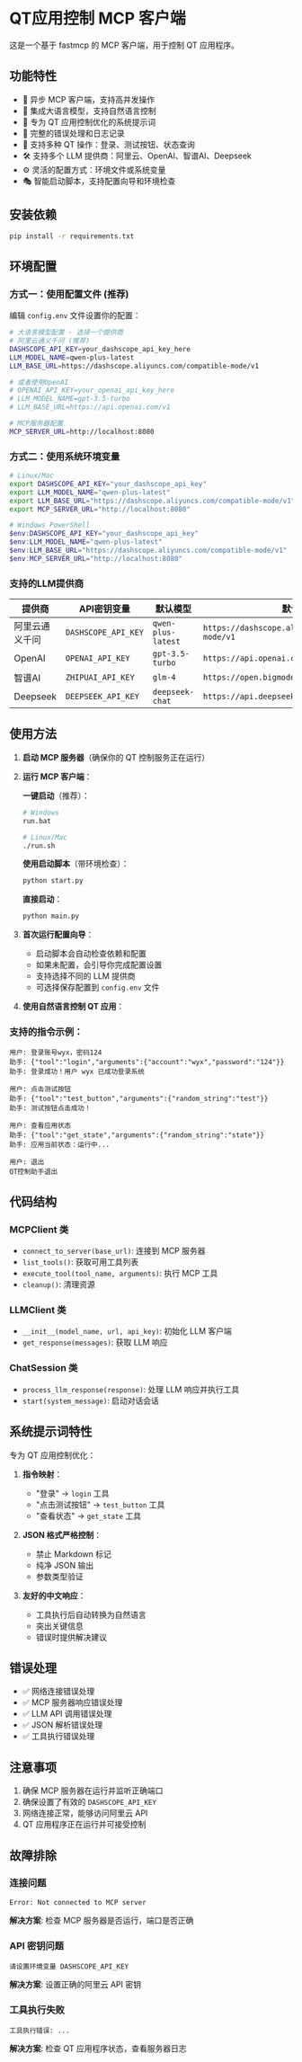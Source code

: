 # QT应用控制 MCP 客户端

这是一个基于 fastmcp 的 MCP 客户端，用于控制 QT 应用程序。

## 功能特性

- 🚀 异步 MCP 客户端，支持高并发操作
- 🤖 集成大语言模型，支持自然语言控制
- 🎯 专为 QT 应用控制优化的系统提示词
- 📝 完整的错误处理和日志记录
- 🔧 支持多种 QT 操作：登录、测试按钮、状态查询
- 🛠️ 支持多个 LLM 提供商：阿里云、OpenAI、智谱AI、Deepseek
- ⚙️ 灵活的配置方式：环境文件或系统变量
- 🎭 智能启动脚本，支持配置向导和环境检查

## 安装依赖

```bash
pip install -r requirements.txt
```

## 环境配置

### 方式一：使用配置文件 (推荐)

编辑 `config.env` 文件设置你的配置：

```bash
# 大语言模型配置 - 选择一个提供商
# 阿里云通义千问 (推荐)
DASHSCOPE_API_KEY=your_dashscope_api_key_here
LLM_MODEL_NAME=qwen-plus-latest
LLM_BASE_URL=https://dashscope.aliyuncs.com/compatible-mode/v1

# 或者使用OpenAI
# OPENAI_API_KEY=your_openai_api_key_here
# LLM_MODEL_NAME=gpt-3.5-turbo
# LLM_BASE_URL=https://api.openai.com/v1

# MCP服务器配置
MCP_SERVER_URL=http://localhost:8080
```

### 方式二：使用系统环境变量

```bash
# Linux/Mac
export DASHSCOPE_API_KEY="your_dashscope_api_key"
export LLM_MODEL_NAME="qwen-plus-latest"
export LLM_BASE_URL="https://dashscope.aliyuncs.com/compatible-mode/v1"
export MCP_SERVER_URL="http://localhost:8080"
```

```powershell
# Windows PowerShell
$env:DASHSCOPE_API_KEY="your_dashscope_api_key"
$env:LLM_MODEL_NAME="qwen-plus-latest" 
$env:LLM_BASE_URL="https://dashscope.aliyuncs.com/compatible-mode/v1"
$env:MCP_SERVER_URL="http://localhost:8080"
```

### 支持的LLM提供商

| 提供商 | API密钥变量 | 默认模型 | 默认URL |
|--------|-------------|----------|---------|
| 阿里云通义千问 | `DASHSCOPE_API_KEY` | `qwen-plus-latest` | `https://dashscope.aliyuncs.com/compatible-mode/v1` |
| OpenAI | `OPENAI_API_KEY` | `gpt-3.5-turbo` | `https://api.openai.com/v1` |
| 智谱AI | `ZHIPUAI_API_KEY` | `glm-4` | `https://open.bigmodel.cn/api/paas/v4` |
| Deepseek | `DEEPSEEK_API_KEY` | `deepseek-chat` | `https://api.deepseek.com/v1` |

## 使用方法

1. **启动 MCP 服务器**（确保你的 QT 控制服务正在运行）

2. **运行 MCP 客户端**：

   **一键启动**（推荐）：
   ```bash
   # Windows
   run.bat
   
   # Linux/Mac
   ./run.sh
   ```
   
   **使用启动脚本**（带环境检查）：
   ```bash
   python start.py
   ```
   
   **直接启动**：
   ```bash
   python main.py
   ```

3. **首次运行配置向导**：
   - 启动脚本会自动检查依赖和配置
   - 如果未配置，会引导你完成配置设置
   - 支持选择不同的 LLM 提供商
   - 可选择保存配置到 `config.env` 文件

4. **使用自然语言控制 QT 应用**：

### 支持的指令示例：

```
用户: 登录账号wyx，密码124
助手: {"tool":"login","arguments":{"account":"wyx","password":"124"}}
助手: 登录成功！用户 wyx 已成功登录系统

用户: 点击测试按钮
助手: {"tool":"test_button","arguments":{"random_string":"test"}}
助手: 测试按钮点击成功！

用户: 查看应用状态
助手: {"tool":"get_state","arguments":{"random_string":"state"}}
助手: 应用当前状态：运行中...

用户: 退出
QT控制助手退出
```

## 代码结构

### MCPClient 类
- `connect_to_server(base_url)`: 连接到 MCP 服务器
- `list_tools()`: 获取可用工具列表
- `execute_tool(tool_name, arguments)`: 执行 MCP 工具
- `cleanup()`: 清理资源

### LLMClient 类
- `__init__(model_name, url, api_key)`: 初始化 LLM 客户端
- `get_response(messages)`: 获取 LLM 响应

### ChatSession 类
- `process_llm_response(response)`: 处理 LLM 响应并执行工具
- `start(system_message)`: 启动对话会话

## 系统提示词特性

专为 QT 应用控制优化：

1. **指令映射**：
   - "登录" → `login` 工具
   - "点击测试按钮" → `test_button` 工具
   - "查看状态" → `get_state` 工具

2. **JSON 格式严格控制**：
   - 禁止 Markdown 标记
   - 纯净 JSON 输出
   - 参数类型验证

3. **友好的中文响应**：
   - 工具执行后自动转换为自然语言
   - 突出关键信息
   - 错误时提供解决建议

## 错误处理

- ✅ 网络连接错误处理
- ✅ MCP 服务器响应错误处理
- ✅ LLM API 调用错误处理
- ✅ JSON 解析错误处理
- ✅ 工具执行错误处理

## 注意事项

1. 确保 MCP 服务器在运行并监听正确端口
2. 确保设置了有效的 `DASHSCOPE_API_KEY`
3. 网络连接正常，能够访问阿里云 API
4. QT 应用程序正在运行并可接受控制

## 故障排除

### 连接问题
```
Error: Not connected to MCP server
```
**解决方案**: 检查 MCP 服务器是否运行，端口是否正确

### API 密钥问题
```
请设置环境变量 DASHSCOPE_API_KEY
```
**解决方案**: 设置正确的阿里云 API 密钥

### 工具执行失败
```
工具执行错误: ...
```
**解决方案**: 检查 QT 应用程序状态，查看服务器日志 